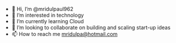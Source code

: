 - 👋 Hi, I’m @mridulpaul962
- 👀 I’m interested in technology
- 🌱 I’m currently learning Cloud
- 💞️ I’m looking to collaborate on building and scaling start-up ideas
- 📫 How to reach me mridulpa@hotmail.com

<!---
mridulpaul962/mridulpaul962 is a ✨ special ✨ repository because its `README.md` (this file) appears on your GitHub profile.
You can click the Preview link to take a look at your changes.
--->
